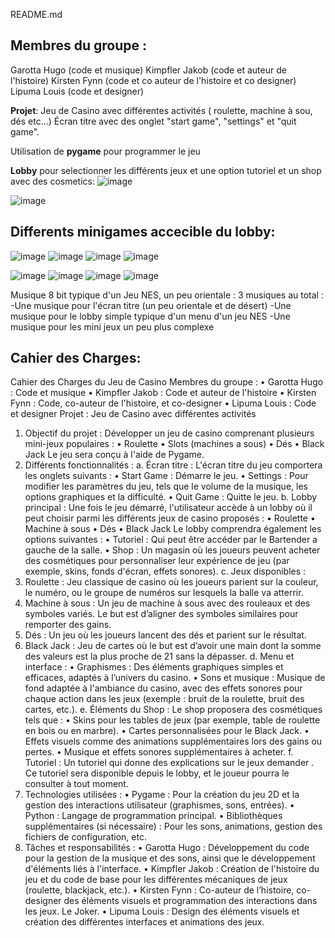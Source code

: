 README.md


## **Membres du groupe :**
Garotta Hugo (code et musique)
Kimpfler Jakob (code et auteur de l'histoire)
Kirsten Fynn (code et co auteur de l'histoire et co designer)
Lipuma Louis (code et designer)

**Projet**: Jeu de Casino avec différentes activités ( roulette, machine à sou, dés etc...)
Écran titre avec des onglet "start game", "settings" et "quit game".

Utilisation de **pygame** pour programmer le jeu

**Lobby** pour selectionner les différents jeux et une option tutoriel et un shop avec des cosmetics:
![image](https://github.com/user-attachments/assets/5ba76a6d-e2c9-422a-8ab6-300e8aea31af)

![image](https://github.com/user-attachments/assets/86159d56-1140-4f99-b8bd-22f68a9b1e46)






## **Differents minigames accecible du lobby:**
![image](https://github.com/user-attachments/assets/c58d7042-476d-4b37-a959-e5cd45a554ac)
![image](https://github.com/user-attachments/assets/6c9d63e4-819f-43bf-a10b-68f073282c87)
![image](https://github.com/user-attachments/assets/0f31117d-55fa-4ced-8e71-0751b0f7feb5)
![image](https://github.com/user-attachments/assets/256d24c1-88cc-4b56-b962-c895b2f836ff)




![image](https://github.com/user-attachments/assets/53611c28-d83c-4e16-8e5c-5784f9f06323)
![image](https://github.com/user-attachments/assets/013a617f-8e52-4cfd-adb5-5759c973f132)
![image](https://github.com/user-attachments/assets/19413771-7c15-45ff-807b-0cc91769f5a1)
![image](https://github.com/user-attachments/assets/272cd0ce-3ff6-4fdc-b063-ab3fee4bc827)

Musique 8 bit typique d'un Jeu NES, un peu orientale :
3 musiques au total : 
-Une musique pour l'écran titre (un peu orientale et de désert)
-Une musique pour le lobby simple typique d'un menu d'un jeu NES
-Une musique pour les mini jeux un peu plus complexe

## **Cahier des Charges:**
Cahier des Charges du Jeu de Casino
Membres du groupe :
•	Garotta Hugo : Code et musique
•	Kimpfler Jakob : Code et auteur de l'histoire
•	Kirsten Fynn : Code, co-auteur de l'histoire, et co-designer
•	Lipuma Louis : Code et designer
Projet : Jeu de Casino avec différentes activités
1. Objectif du projet :
Développer un jeu de casino comprenant plusieurs mini-jeux populaires :
•	Roulette
•	Slots (machines a sous)
•	Dés
•	Black Jack
Le jeu sera conçu à l'aide de Pygame.
2. Différents fonctionnalités :
a. Écran titre :
L'écran titre du jeu comportera les onglets suivants :
•	Start Game : Démarre le jeu.
•	Settings : Pour modifier les paramètres du jeu, tels que le volume de la musique, les options graphiques et la difficulté.
•	Quit Game : Quitte le jeu.
b. Lobby principal :
Une fois le jeu démarré, l'utilisateur accède à un lobby où il peut choisir parmi les différents jeux de casino proposés :
•	Roulette
•	Machine à sous
•	Dés
•	Black Jack
Le lobby comprendra également les options suivantes :
•	Tutoriel : Qui peut être accéder par le Bartender a gauche de la salle.
•	Shop : Un magasin où les joueurs peuvent acheter des cosmétiques pour personnaliser leur expérience de jeu (par exemple, skins, fonds d'écran, effets sonores).
c. Jeux disponibles :
1.	Roulette : Jeu classique de casino où les joueurs parient sur la couleur, le numéro, ou le groupe de numéros sur lesquels la balle va atterrir.
2.	Machine à sous : Un jeu de machine à sous avec des rouleaux et des symboles variés. Le but est d’aligner des symboles similaires pour remporter des gains.
3.	Dés : Un jeu où les joueurs lancent des dés et parient sur le résultat.
4.	Black Jack : Jeu de cartes où le but est d’avoir une main dont la somme des valeurs est la plus proche de 21 sans la dépasser.
d. Menu et interface :
•	Graphismes : Des éléments graphiques simples et efficaces, adaptés à l’univers du casino.
•	Sons et musique : Musique de fond adaptée à l'ambiance du casino, avec des effets sonores pour chaque action dans les jeux (exemple : bruit de la roulette, bruit des cartes, etc.).
e. Éléments du Shop :
Le shop proposera des cosmétiques tels que :
•	Skins pour les tables de jeux (par exemple, table de roulette en bois ou en marbre).
•	Cartes personnalisées pour le Black Jack.
•	Effets visuels comme des animations supplémentaires lors des gains ou pertes.
•	Musique et effets sonores supplémentaires à acheter.
f. Tutoriel :
Un tutoriel qui donne des explications sur le jeux demander . Ce tutoriel sera disponible depuis le lobby, et le joueur pourra le consulter à tout moment.
3. Technologies utilisées :
•	Pygame : Pour la création du jeu 2D et la gestion des interactions utilisateur (graphismes, sons, entrées).
•	Python : Langage de programmation principal.
•	Bibliothèques supplémentaires (si nécessaire) : Pour les sons, animations, gestion des fichiers de configuration, etc.
4. Tâches et responsabilités :
•	Garotta Hugo : Développement du code pour la gestion de la musique et des sons, ainsi que le développement d'éléments liés à l'interface.
•	Kimpfler Jakob : Création de l'histoire du jeu et du code de base pour les différentes mécaniques de jeux (roulette, blackjack, etc.).
•	Kirsten Fynn : Co-auteur de l’histoire, co-designer des éléments visuels et programmation des interactions dans les jeux. Le Joker.
•	Lipuma Louis : Design des éléments visuels et création des différentes interfaces et animations des jeux.
